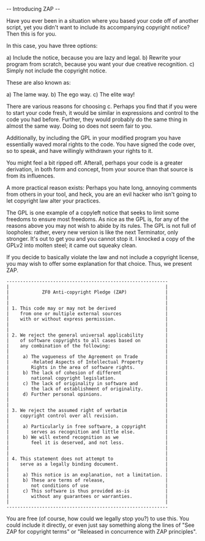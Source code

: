 -- Introducing ZAP --

Have you ever been in a situation where you based your code
off of another script, yet you didn't want to include its
accompanying copyright notice? Then this is for you.

In this case, you have three options:

  a) Include the notice, because you are lazy and legal.
  b) Rewrite your program from scratch, because you want
     your due creative recognition.
  c) Simply not include the copyright notice.

These are also known as:

  a) The lame way.
  b) The ego way.
  c) The elite way!

There are various reasons for choosing c. Perhaps you find
that if you were to start your code fresh, it would be
similar in expressions and control to the code you had
before. Further, they would probably do the same thing in
almost the same way. Doing so does not seem fair to you.

Additionally, by including the GPL in your modified program
you have essentially waved moral rights to the code. You
have signed the code over, so to speak, and have willingly
withdrawn your rights to it.

You might feel a bit ripped off. Afterall, perhaps your
code is a greater derivation, in both form and concept,
from your source than that source is from its influences.

A more practical reason exists: Perhaps you hate long,
annoying comments from others in your tool, and heck, you
are an evil hacker who isn't going to let copyright law
alter your practices.

The GPL is one example of a copyleft notice that seeks to
limit some freedoms to ensure most freedoms. As nice as the
GPL is, for any of the reasons above you may not wish to
abide by its rules. The GPL is not full of loopholes:
rather, every new version is like the next Terminator, only
stronger. It's out to get you and you cannot stop it. I
knocked a copy of the GPLv2 into molten steel; it came out
squeaky clean.

If you decide to basically violate the law and not include
a copyright license, you may wish to offer some explanation
for that choice. Thus, we present ZAP.

```
-----------------------------------------------------------
|                                                         |
|            ZF0 Anti-copyright Pledge (ZAP)              |
|                                                         |
|                                                         |
| 1. This code may or may not be derived                  |
|    from one or multiple external sources                |
|    with or without express permission.                  |
|                                                         |
|                                                         |
| 2. We reject the general universal applicability        |
|    of software copyrights to all cases based on         |
|    any combination of the following:                    |
|                                                         |
|     a) The vagueness of the Agreement on Trade          |
|        -Related Aspects of Intellectual Property        |
|        Rights in the area of software rights.           |
|     b) The lack of cohesion of different                |
|        national copyright legislation.                  |
|     c) The lack of originality in software and          |
|        the lack of establishment of originality.        |
|     d) Further personal opinions.                       |
|                                                         |
|                                                         |
| 3. We reject the assumed right of verbatim              |
|    copyright control over all revision.                 |
|                                                         |
|     a) Particularly in free software, a copyright       |
|        serves as recognition and little else.           |
|     b) We will extend recognition as we                 |
|        feel it is deserved, and not less.               |
|                                                         |
|                                                         |
| 4. This statement does not attempt to                   |
|    serve as a legally binding document.                 |
|                                                         |
|     a) This notice is an explanation, not a limitation. |
|     b) These are terms of release,                      |
|        not conditions of use                            |
|     c) This software is thus provided as-is             |
|        without any guarantees or warranties.            |
|                                                         |
-----------------------------------------------------------
```

You are free (of course, how could we legally stop you?) to
use this. You could include it directly, or even just say
something along the lines of "See ZAP for copyright terms"
or "Released in concurrence with ZAP principles".
